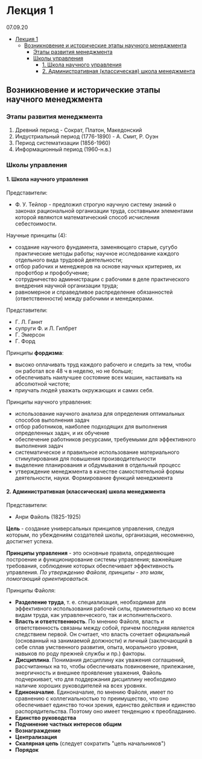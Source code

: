 # Лекция 1

07.09.20

- [Лекция 1](#лекция-1)
  - [Возникновение и исторические этапы научного менеджмента](#возникновение-и-исторические-этапы-научного-менеджмента)
    - [Этапы развития менеджмента](#этапы-развития-менеджмента)
    - [Школы управления](#школы-управления)
      - [1. Школа научного управления](#1-школа-научного-управления)
      - [2. Административная (классическая) школа менеджмента](#2-административная-классическая-школа-менеджмента)

## Возникновение и исторические этапы научного менеджмента

### Этапы развития менеджмента

1. Древний период - Сократ, Платон, Македонский
2. Индустриальный период (1776-1890) - А. Смит, Р. Оуэн
3. Период систематизации (1856-1960)
4. Информационный период (1960-н.в.)

### Школы управления

#### 1. Школа научного управления

Представители:

- Ф. У. Тейлор - предложил строгую научную систему знаний о законах рациональной организации труда, составными элементами которой являются математический способ исчисления себестоимости.

Научные принципы (4):

- создание научного фундамента, заменяющего старые, сугубо практические методы работы; научное исследование каждого отдельного вида трудовой деятельности;
- отбор рабочих и менеджеров на основе научных критериев, их профотбор и профобучение;
- сотрудничество администрации с рабочими в деле практического внедрения научной организации труда;
- равномерное и справедливое распределение обязанностей (ответственности) между рабочими и менеджерами.

Представители:

- Г. Л. Ганнт
- супруги Ф. и Л. Гилбрет
- Г. Эмерсон
- Г. Форд

Принципы __фордизма__:

- высоко оплачивать труд каждого рабочего и следить за тем, чтобы он работал все 48 ч в неделю, но не больше;
- обеспечивать наилучшее состояние всех машин, настаивать на абсолютной чистоте;
- приучать людей уважать окружающих и самих себя.

Принципы научного управления:

- использование научного анализа для определения оптимальных способов выполнения задач
- отбор работников, наиболее подходящих для выполнения определенных задач, и их обучение
- обеспечение работников ресурсами, требуемыми для эффективного выполнения задач
- систематическое и правильное использование материального стимулирования для повышения производительности
- выделение планирования и обдумывания в отдельный процесс
- утверждение менеджмента в качестве самостоятельной формы деятельности, науки. Формирование функций менеджмента

#### 2. Административная (классическая) школа менеджмента

Представители:

- Анри Файоль (1825-1925)

__Цель__ - создание универсальных принципов управления, следуя которым, по убеждениям создателей школы, организация, несомненно, достигнет успеха.

__Принципы управления__ - это основные правила, определяющие построение и функционирование системы управления; важнейшие требования, соблюдение которых обеспечивает эффективность управления. _По утверждению Файоля, принципы - это маяк, помогающий ориентироваться._

Принципы Файоля:

- __Разделение труда__, т. е. специализация, необходимая для эффективного использования рабочей силы, применительно ко всем видам труда, как управленческого, так и исполнительского.
- __Власть и ответственность__. По мнению Файоля, власть и ответственность связаны между собой, причем последняя является следствием первой. Он считает, что власть сочетает официальный (основанный на занимаемой должности) и личный (заключающий в себе сплав умственного развития, опыта, морального уровня, навыков по роду прежней службы и пр.) факторы.
- __Дисциплина__. Понимания дисциплину как уважения соглашений, рассчитанных на то, чтобы обеспечивать повиновение, прилежание, энергичность и внешнее проявление уважения, Файоль подчеркивает, что для поддержания дисциплину необходимо наличие хороших руководителей на всех уровнях.
- __Единоначалие__. Единоначалие, по мнению Файоля, имеет по сравнению с коллегиальностью то преимущество, что оно обеспечивает единство точки зрения, единство действия и единство распорядительства. Поэтому оно имеет тенденцию к преобладанию.
- __Единство руководства__
- __Подчинение частных интересов общим__
- __Вознаграждение__
- __Централизация__
- __Скалярная цепь__ (следует сократить "цепь начальников")
- __Порядок__
